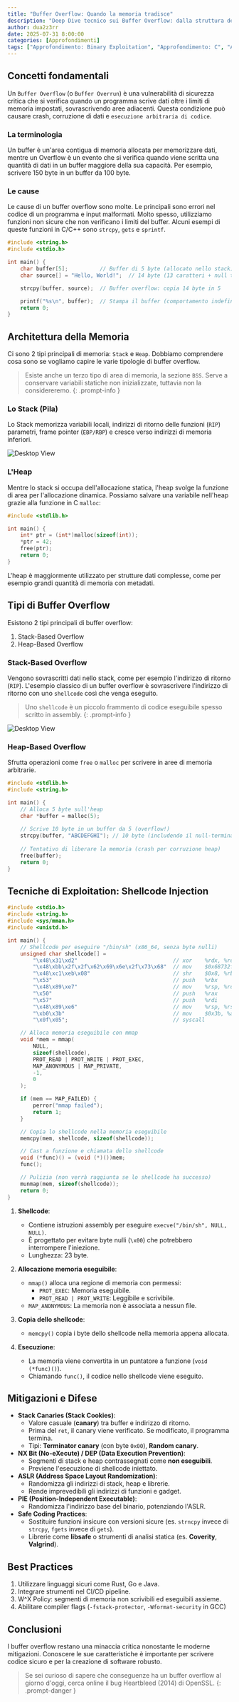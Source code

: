 ```yaml
---
title: "Buffer Overflow: Quando la memoria tradisce"
description: "Deep Dive tecnico sui Buffer Overflow: dalla struttura della memoria a esempi di codice in c."
author: dua2z3rr
date: 2025-07-31 8:00:00
categories: [Approfondimenti]
tags: ["Approfondimento: Binary Exploitation", "Approfondimento: C", "Approfondimento: Memory Management"]
---
```


## Concetti fondamentali

Un `Buffer Overflow` (o `Buffer Overrun`) è una vulnerabilità di sicurezza critica che si verifica quando un programma scrive dati oltre i limiti di memoria impostati, sovrascrivendo aree adiacenti. Questa condizione può causare crash, corruzione di dati e `esecuzione arbitraria di codice`.

### La terminologia

Un buffer è un'area contigua di memoria allocata per memorizzare dati, mentre un Overflow è un evento che si verifica quando viene scritta una quantità di dati in un buffer maggiore della sua capacità. Per esempio, scrivere 150 byte in un buffer da 100 byte.

### Le cause

Le cause di un buffer overflow sono molte. Le principali sono errori nel codice di un programma e input malformati. Molto spesso, utilizziamo funzioni non sicure che non verificano i limiti del buffer. Alcuni esempi di queste funzioni in C/C++ sono `strcpy`, `gets` e `sprintf`.

```c
#include <string.h>
#include <stdio.h>

int main() {
    char buffer[5];          // Buffer di 5 byte (allocato nello stack)
    char source[] = "Hello, World!";  // 14 byte (13 caratteri + null terminator)

    strcpy(buffer, source);  // Buffer overflow: copia 14 byte in 5

    printf("%s\n", buffer);  // Stampa il buffer (comportamento indefinito)
    return 0;
}
```

## Architettura della Memoria

Ci sono 2 tipi principali di memoria: `Stack` e `Heap`. Dobbiamo comprendere cosa sono se vogliamo capire le varie tipologie di buffer overflow.

> Esiste anche un terzo tipo di area di memoria, la sezione `BSS`. Serve a conservare variabili statiche non inizializzate, tuttavia non la considereremo.
{: .prompt-info }

### Lo Stack (Pila)

Lo Stack memorizza variabili locali, indirizzi di ritorno delle funzioni (`RIP`) parametri, frame pointer (`EBP/RBP`) e cresce verso indirizzi di memoria inferiori.

![Desktop View](/assets/img/Buffer_Overflow/stack.png)

### L'Heap

Mentre lo stack si occupa dell'allocazione statica, l'heap svolge la funzione di area per l'allocazione dinamica. Possiamo salvare una variabile nell'heap grazie alla funzione in C `malloc`:

```c
#include <stdlib.h>

int main() {
    int* ptr = (int*)malloc(sizeof(int));
    *ptr = 42;
    free(ptr);
    return 0;
}
```

L'heap è maggiormente utilizzato per strutture dati complesse, come per esempio grandi quantità di memoria con metadati.

## Tipi di Buffer Overflow

Esistono 2 tipi principali di buffer overflow:
1. Stack-Based Overflow
2. Heap-Based Overflow
  
### Stack-Based Overflow

Vengono sovrascritti dati nello stack, come per esempio l'indirizzo di ritorno (`RIP`). L'esempio classico di un buffer overflow è sovrascrivere l'indirizzo di ritorno con uno `shellcode` così che venga eseguito.

> Uno `shellcode` è un piccolo frammento di codice eseguibile spesso scritto in assembly.
{: .prompt-info }

![Desktop View](/assets/img/Buffer_Overflow/before-vs-after-stack.png)

### Heap-Based Overflow

Sfrutta operazioni come `free` o `malloc` per scrivere in aree di memoria arbitrarie.

```c
#include <stdlib.h>
#include <string.h>

int main() {
    // Alloca 5 byte sull'heap
    char *buffer = malloc(5);
    
    // Scrive 10 byte in un buffer da 5 (overflow!)
    strcpy(buffer, "ABCDEFGHI"); // 10 byte (includendo il null-terminator)
    
    // Tentativo di liberare la memoria (crash per corruzione heap)
    free(buffer);
    return 0;
}
```

## Tecniche di Exploitation: Shellcode Injection

```c
#include <stdio.h>
#include <string.h>
#include <sys/mman.h>
#include <unistd.h>

int main() {
    // Shellcode per eseguire "/bin/sh" (x86_64, senza byte nulli)
    unsigned char shellcode[] = 
        "\x48\x31\xd2"                              // xor    %rdx, %rdx
        "\x48\xbb\x2f\x2f\x62\x69\x6e\x2f\x73\x68"  // mov    $0x68732f6e69622f2f, %rbx
        "\x48\xc1\xeb\x08"                          // shr    $0x8, %rbx
        "\x53"                                      // push   %rbx
        "\x48\x89\xe7"                              // mov    %rsp, %rdi
        "\x50"                                      // push   %rax
        "\x57"                                      // push   %rdi
        "\x48\x89\xe6"                              // mov    %rsp, %rsi
        "\xb0\x3b"                                  // mov    $0x3b, %al
        "\x0f\x05";                                 // syscall

    // Alloca memoria eseguibile con mmap
    void *mem = mmap(
        NULL,
        sizeof(shellcode),
        PROT_READ | PROT_WRITE | PROT_EXEC,
        MAP_ANONYMOUS | MAP_PRIVATE,
        -1,
        0
    );

    if (mem == MAP_FAILED) {
        perror("mmap failed");
        return 1;
    }

    // Copia lo shellcode nella memoria eseguibile
    memcpy(mem, shellcode, sizeof(shellcode));

    // Cast a funzione e chiamata dello shellcode
    void (*func)() = (void (*)())mem;
    func();

    // Pulizia (non verrà raggiunta se lo shellcode ha successo)
    munmap(mem, sizeof(shellcode));
    return 0;
}
```

1. **Shellcode**:
   - Contiene istruzioni assembly per eseguire `execve("/bin/sh", NULL, NULL)`.
   - È progettato per evitare byte nulli (`\x00`) che potrebbero interrompere l'iniezione.
   - Lunghezza: 23 byte.

2. **Allocazione memoria eseguibile**:
   - `mmap()` alloca una regione di memoria con permessi:
     - `PROT_EXEC`: Memoria eseguibile.
     - `PROT_READ | PROT_WRITE`: Leggibile e scrivibile.
   - `MAP_ANONYMOUS`: La memoria non è associata a nessun file.

3. **Copia dello shellcode**:
   - `memcpy()` copia i byte dello shellcode nella memoria appena allocata.

4. **Esecuzione**:
   - La memoria viene convertita in un puntatore a funzione (`void (*func)()`).
   - Chiamando `func()`, il codice nello shellcode viene eseguito.

## Mitigazioni e Difese

- **Stack Canaries (Stack Cookies)**:  
  - Valore casuale (**canary**) tra buffer e indirizzo di ritorno.  
  - Prima del `ret`, il canary viene verificato. Se modificato, il programma termina.  
  - Tipi: **Terminator canary** (con byte `0x00`), **Random canary**.  
- **NX Bit (No-eXecute) / DEP (Data Execution Prevention)**:  
  - Segmenti di stack e heap contrassegnati come **non eseguibili**.  
  - Previene l'esecuzione di shellcode iniettato.  
- **ASLR (Address Space Layout Randomization)**:  
  - Randomizza gli indirizzi di stack, heap e librerie.  
  - Rende imprevedibili gli indirizzi di funzioni e gadget.  
- **PIE (Position-Independent Executable)**:  
  - Randomizza l'indirizzo base del binario, potenziando l'ASLR.  
- **Safe Coding Practices**:  
  - Sostituire funzioni insicure con versioni sicure (es. `strncpy` invece di `strcpy`, `fgets` invece di `gets`).  
  - Librerie come **libsafe** o strumenti di analisi statica (es. **Coverity**, **Valgrind**).  

## Best Practices

1. Utilizzare linguaggi sicuri come Rust, Go e Java.
2. Integrare strumenti nel CI/CD pipeline.
3. W^X Policy: segmenti di memoria non scrivibili ed eseguibili assieme.
4. Abilitare compiler flags (`-fstack-protector`, `-Wformat-security` in GCC)

## Conclusioni

I buffer overflow restano una minaccia critica nonostante le moderne mitigazioni. Conoscere le sue caratteristiche è importante per scrivere codice sicuro e per la creazione di software robusto.

> Se sei curioso di sapere che conseguenze ha un buffer overflow al giorno d'oggi, cerca online il bug Heartbleed (2014) di OpenSSL.
{: .prompt-danger }
